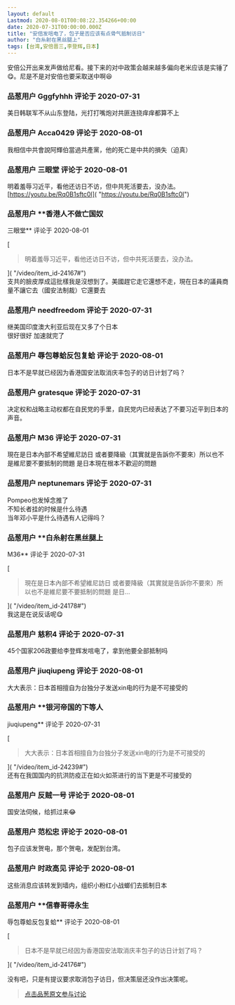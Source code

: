 ```yaml
---
layout: default
Lastmod: 2020-08-01T00:08:22.354266+00:00
date: 2020-07-31T00:00:00.000Z
title: "安倍发唁电了，包子是否应该有点骨气抵制访日"
author: "白糸射在黑丝腿上"
tags: [台湾,安倍晋三,李登辉,日本]
---
```


安倍公开出来发声做给尼看。接下来的对中政策会越来越多偏向老米应该是实锤了😋。尼是不是对安倍也要采取送中啊😆

            
### 品葱用户 **Gggfyhhh** 评论于 2020-07-31
        
美日韩联军不从山东登陆，光打打嘴炮对共匪连挠痒痒都算不上
        


            
### 品葱用户 **Acca0429** 评论于 2020-08-01
        
我相信中共會說阿輝伯當過共產黨，他的死亡是中共的損失（迫真）
        


            
### 品葱用户 **三眼堂** 评论于 2020-08-01
        
明着羞辱习近平，看他还访日不访，但中共死活要去，没办法。  
[https://youtu.be/Rq0B1sftc0I]( "https://youtu.be/Rq0B1sftc0I")
        


            
### 品葱用户 **香港人不做亡国奴 
三眼堂** 评论于 2020-08-01
        
[

> 明着羞辱习近平，看他还访日不访，但中共死活要去，没办法。

]( "/video/item_id-24167#")  
支共的臉皮厚成這批樣我是沒想到了。美國趕它走它還想不走，現在日本的議員商量不讓它去（國安法制裁）它還要去
        


            
### 品葱用户 **needfreedom** 评论于 2020-07-31
        
继美国印度澳大利亚后现在又多了个日本  
很好很好 加速就完了
        


            
### 品葱用户 **辱包尊蛤反包复蛤** 评论于 2020-08-01
        
日本不是早就已经因为香港国安法取消庆丰包子的访日计划了吗？
        


            
### 品葱用户 **gratesque** 评论于 2020-07-31
        
决定权和战略主动权都在自民党的手里，自民党内已经表达了不要习近平到日本的声音。
        


            
### 品葱用户 **M36** 评论于 2020-07-31
        
現在是日本內部不希望維尼訪日 或者要降級（其實就是告訴你不要來）所以也不是維尼要不要抵制的問題 是日本現在根本不歡迎的問題
        


            
### 品葱用户 **neptunemars** 评论于 2020-07-31
        
Pompeo也发悼念推了  
不知长者挂的时候是什么待遇  
当年邓小平是什么待遇有人记得吗？
        


            
### 品葱用户 **白糸射在黑丝腿上 
M36** 评论于 2020-07-31
        
[

> 現在是日本內部不希望維尼訪日 或者要降級（其實就是告訴你不要來）所以也不是維尼要不要抵制的問題 是日...

]( "/video/item_id-24178#")  
我这是在说反话呢😋
        


            
### 品葱用户 **慈积4** 评论于 2020-07-31
        
45个国家206政要给李登辉发唁电了，拿到他要全部抵制吗
        


            
### 品葱用户 **jiuqiupeng** 评论于 2020-08-01
        
大大表示：日本首相擅自为台独分子发送xin电的行为是不可接受的
        


            
### 品葱用户 **银河帝国的下等人 
jiuqiupeng** 评论于 2020-07-31
        
[

> 大大表示：日本首相擅自为台独分子发送xin电的行为是不可接受的

]( "/video/item_id-24239#")  
还有在我国国内的抗洪防疫正在如火如茶进行的当下更是不可接受的
        


            
### 品葱用户 **反贼一号** 评论于 2020-08-01
        
国安法伺候，给抓过来😂
        


            
### 品葱用户 **范松忠** 评论于 2020-08-01
        
包子应该发贺电，那个贺电，发配到台湾。
        


            
### 品葱用户 **时政高见** 评论于 2020-08-01
        
这些消息应该转发到墙内，组织小粉红小战螂们去抵制日本
        


            
### 品葱用户 **信春哥得永生 
辱包尊蛤反包复蛤** 评论于 2020-08-01
        
[

> 日本不是早就已经因为香港国安法取消庆丰包子的访日计划了吗？

]( "/video/item_id-24176#")  
  
没有吧，只是有提议要求取消包子访日，但决策层还没作出决策呢。
        






> [点击品葱原文参与讨论](https://pincong.rocks/video/2717)


